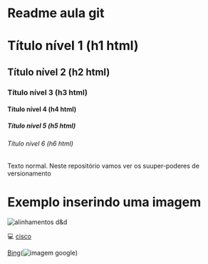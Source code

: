 # Readme aula git
# Título nível 1 (h1 html)
## Título nível 2 (h2 html)
### Título nível 3 (h3 html)
#### Título nível 4 (h4 html)
##### Título nível 5 (h5 html)
###### Título nível 6 (h6 html)

Texto normal. Neste repositório vamos ver os suuper-poderes de versionamento

# Exemplo inserindo uma imagem

![alinhamentos d&d](https://cdn.pixabay.com/photo/2024/02/26/19/39/monochrome-image-8598798_1280.jpg)

💻 [cisco](https://www.cisco.com/c/pt_br/index.html)

[Bing](https://www.bing.com/?cc=br)(![imagem google](https://t.ctcdn.com.br/lvns56iaSMyHvyTur4JeYS_NYeY=/i606944.png))
